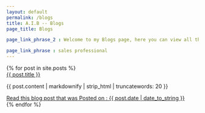 ```yaml
---
layout: default
permalink: /blogs
title: A.I.B -- Blogs
page_title: Blogs

page_link_phrase_2 : Welcome to my Blogs page, here you can view all the things about me, now check all my blogs below. Click here to be updated with my RSS feeds.

page_link_phrase : sales professional
---	
```


<div class="p-4 mt-2">
	{% for post in site.posts %}
	<div>
		<a href="{{ post.url }}" class="text-xl text-grey-dark font-bold no-underline hover:text-black">
			{{ post.title }}    
		</a>
	</div>
	<p class="text-grey-darkest text-base leading-normal mt-1">
			 {{ post.content | markdownify | strip_html | truncatewords: 20 }}
	</p>
	<div class="mb-8 text-grey-darkest text-base leading-normal mt-2">
		<a href="" class="text-grey-darker hover:text-black text-sm no-underline hover:underline">Read this blog post that was Posted on : {{ post.date | date_to_string }} </a>
	</div>
	{% endfor %}
</div>




<!-- 
<section>
	{% for post in site.posts %}
	<div class="project-container">
		<a href="{{ site.github.url }}/projects/{{ project.url }}">
			<div class="project-unit" data-folder="{{ site.github.url }}/projects/{{ project.url }}" style="background-image: url({{ site.github.url }}/assets/img/projects/{{ project.url }}/thumbnail.jpg)">
				<div class="project-overlay">
					<strong>{{ post.title }} <i class="fa fa-arrow-right" aria-hidden="true"></i></strong>
				</div>
			</div>
		</a>
	</div>
	{% endfor %}
</section>
 -->